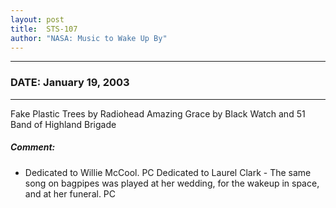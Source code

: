 ```yaml
---
layout: post
title:  STS-107
author: "NASA: Music to Wake Up By"
---
```


----
### DATE: January 19, 2003
----
Fake Plastic Trees by Radiohead
Amazing Grace by Black Watch and 51 Band of Highland Brigade

##### Comment:
* Dedicated to Willie McCool. PC
Dedicated to Laurel Clark - The same song on bagpipes was played at her wedding, for the wakeup in space, and at her funeral. PC
